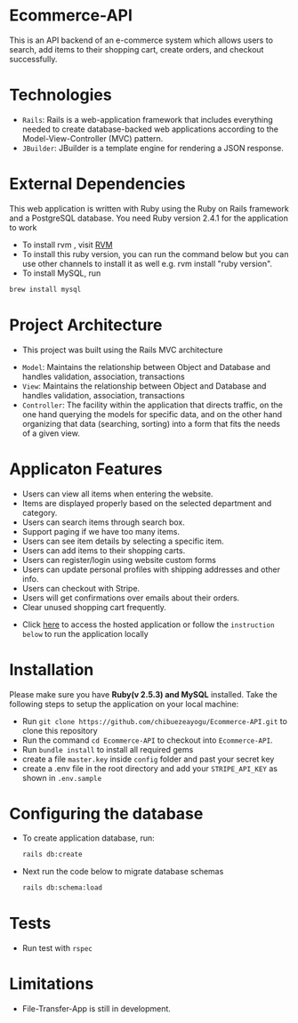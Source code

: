 # Ecommerce-API
This is an API backend of an e-commerce system which allows users to search, add items to their shopping cart, create orders, and checkout successfully.

# Technologies
- `Rails`: Rails is a web-application framework that includes everything needed to create database-backed web applications according to the Model-View-Controller (MVC) pattern.
- `JBuilder`: JBuilder is a template engine for rendering a JSON response.

# External Dependencies
This web application is written with Ruby using the Ruby on Rails framework and a PostgreSQL database. You need Ruby version 2.4.1 for the application to work
- To install rvm , visit [RVM](https://rvm.io/rvm/install)
- To install this ruby version, you can run the command below but you can use other channels to install it as well e.g. rvm install "ruby version". 
- To install MySQL, run 
```bash
brew install mysql
```

# Project Architecture
- This project was built using the Rails MVC architecture
* `Model`: Maintains the relationship between Object and Database and handles validation, association, transactions
* `View`: Maintains the relationship between Object and Database and handles validation, association, transactions
* `Controller`: The facility within the application that directs traffic, on the one hand querying the models for specific data, and on the other hand organizing that data (searching, sorting) into a form that fits the needs of a given view.

# Applicaton Features
* Users can view all items when entering the website.
* Items are displayed properly based on the selected department and category.
* Users can search items through search box.
* Support paging if we have too many items.
* Users can see item details by selecting a specific item.
* Users can add items to their shopping carts.
* Users can register/login using website custom forms
* Users can update personal profiles with shipping addresses and other info.
* Users can checkout with Stripe.
* Users will get confirmations over emails about their orders.
* Clear unused shopping cart frequently.

- Click [here](https://t-ecommerce.herokuapp.com/) to access the hosted application or follow the `instruction below` to run the application locally 

# Installation
Please make sure you have **Ruby(v 2.5.3) and MySQL** installed. Take the following steps to setup the application on your local machine:

* Run `git clone https://github.com/chibuezeayogu/Ecommerce-API.git` to clone this repository
* Run the command `cd Ecommerce-API` to checkout into `Ecommerce-API`.
* Run `bundle install` to install all required gems
* create a file `master.key` inside `config` folder and past your secret key
* create a .env file in the root directory and add your `STRIPE_API_KEY` as shown in `.env.sample`

# Configuring the database
* To create application database, run:
    ```bash
    rails db:create
    ```
* Next run the code below to migrate database schemas

    ```bash
    rails db:schema:load
    ```

# Tests
* Run test with `rspec`

# Limitations
* File-Transfer-App is still in development.
